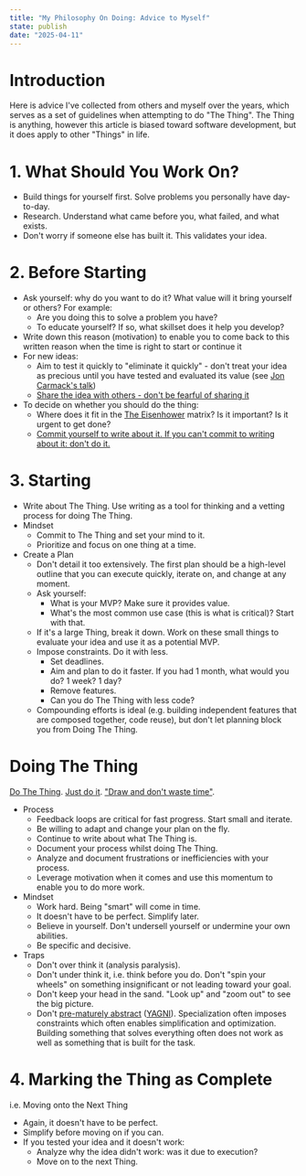 ```yaml
---
title: "My Philosophy On Doing: Advice to Myself"
state: publish
date: "2025-04-11"
---
```

# Introduction
Here is advice I've collected from others and myself over the years, which serves as a set of guidelines when attempting to do "The Thing". The Thing is anything, however this article is biased toward software development, but it does apply to other "Things" in life.

# 1. What Should You Work On?
- Build things for yourself first. Solve problems you personally have day-to-day.
- Research. Understand what came before you, what failed, and what exists.
- Don't worry if someone else has built it. This validates your idea.

# 2. Before Starting
- Ask yourself: why do you want to do it? What value will it bring yourself or others? For example:
	- Are you doing this to solve a problem you have?
	- To educate yourself? If so, what skillset does it help you develop?
- Write down this reason (motivation) to enable you to come back to this written reason when the time is right to start or continue it
- For new ideas:
	- Aim to test it quickly to "eliminate it quickly" - don't treat your idea as precious until you have tested and evaluated its value (see [Jon Carmack's talk](https://www.youtube.com/watch?v=dSCBCk4xVa0))
	- [Share the idea with others - don't be fearful of sharing it](https://mitsloan.mit.edu/ideas-made-to-matter/dont-hide-your-ideas-test-them-anyone-who-will-listen#:~:text=I%20am%20of%20the%20strong,years%20ahead%20of%20everyone%20else)
- To decide on whether you should do the thing:
	- Where does it fit in the [The Eisenhower](https://asana.com/resources/eisenhower-matrix) matrix? Is it important? Is it urgent to get done?
	- [Commit yourself to write about it. If you can't commit to writing about it: don't do it.](https://news.ycombinator.com/item?id=43476249#43478469)

# 3. Starting
- Write about The Thing. Use writing as a tool for thinking and a vetting process for doing The Thing.
- Mindset
	- Commit to The Thing and set your mind to it.
	- Prioritize and focus on one thing at a time.
- Create a Plan
	- Don't detail it too extensively. The first plan should be a high-level outline that you can execute quickly, iterate on, and change at any moment.
	- Ask yourself:
		- What is your MVP? Make sure it provides value.
		- What's the most common use case (this is what is critical)? Start with that.
	- If it's a large Thing, break it down. Work on these small things to evaluate your idea and use it as a potential MVP.
	- Impose constraints. Do it with less. 
		- Set deadlines.
		- Aim and plan to do it faster. If you had 1 month, what would you do? 1 week? 1 day?
		- Remove features.
		- Can you do The Thing with less code?
	- Compounding efforts is ideal (e.g. building independent features that are composed together, code reuse), but don't let planning block you from Doing The Thing.

# Doing The Thing
[Do The Thing](https://x.com/ChrisWillx/status/1664302375656357888?lang=en). [Just do it](https://www.youtube.com/watch?v=ZXsQAXx_ao0). ["Draw and don't waste time"](https://www.apollo-magazine.com/how-to-learn-drawing-from-michelangelo/).
- Process
	- Feedback loops are critical for fast progress. Start small and iterate. 
	- Be willing to adapt and change your plan on the fly.
	- Continue to write about what The Thing is.
	- Document your process whilst doing The Thing.
	- Analyze and document frustrations or inefficiencies with your process.
	- Leverage motivation when it comes and use this momentum to enable you to do more work.
- Mindset
	- Work hard. Being "smart" will come in time.
	- It doesn't have to be perfect. Simplify later.
	- Believe in yourself. Don't undersell yourself or undermine your own abilities.
	- Be specific and decisive.
- Traps
	- Don't over think it (analysis paralysis).
	- Don't under think it, i.e. think before you do. Don't "spin your wheels" on something insignificant or not leading toward your goal.
	- Don't keep your head in the sand. "Look up" and "zoom out" to see the big picture.
	- Don't [pre-maturely abstract](https://wiki.c2.com/?PrematureAbstraction) ([YAGNI](https://wiki.c2.com/?YouArentGonnaNeedIt)). Specialization often imposes constraints which often enables simplification and optimization. Building something that solves everything often does not work as well as something that is built for the task.

# 4. Marking the Thing as Complete
i.e. Moving onto the Next Thing
- Again, it doesn't have to be perfect.
- Simplify before moving on if you can.
- If you tested your idea and it doesn't work:
	- Analyze why the idea didn't work: was it due to execution?
	- Move on to the next Thing.
